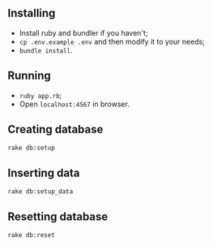 ## Installing
- Install ruby and bundler if you haven't;
- `cp .env.example .env` and then modify it to your needs;
- `bundle install`.

## Running
- `ruby app.rb`;
- Open `localhost:4567` in browser.

## Creating database
`rake db:setup`

## Inserting data
`rake db:setup_data`

## Resetting database
`rake db:reset`
